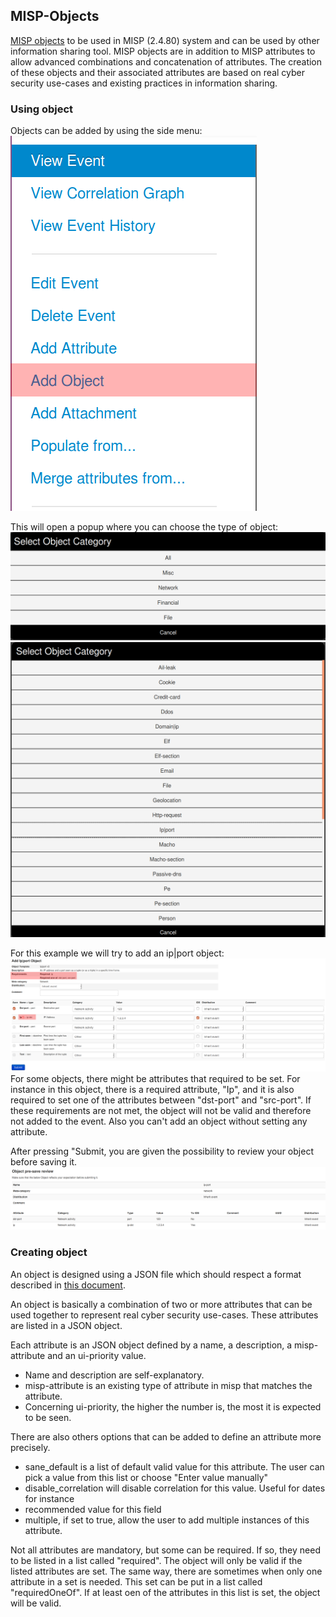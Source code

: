 <!-- toc -->

## MISP-Objects

[MISP objects](https://github.com/MISP/misp-objects) to be used in MISP (2.4.80) system and can be used by other information sharing tool. MISP objects are in addition to MISP attributes to allow advanced combinations and concatenation of attributes. The creation of these objects and their associated attributes are based on real cyber security use-cases and existing practices in information sharing.

### Using object

Objects can be added by using the side menu:  
![This menu allows you to add objects.](figures/add_object.png)

This will open a popup where you can choose the type of object:  
![Object Popup](figures/select_obj_cat.png)  
![Object Popup All](figures/select_object.png)

For this example we will try to add an ip|port object:  
![ip|port form](figures/object_ipport.png)  
For some objects, there might be attributes that required to be set. For instance in this object, there is a required attribute, "Ip", and it is also required to set one of the attributes between "dst-port" and "src-port". If these requirements are not met, the object will not be valid and therefore not added to the event. Also you can't add an object without setting any attribute.   

After pressing "Submit, you are given the possibility to review your object before saving it.  
![object preview](figures/object_preview.png)

### Creating object

An object is designed using a JSON file which should respect a format described in [this document](https://github.com/MISP/misp-objects/blob/master/schema_objects.json).

An object is basically a combination of two or more attributes that can be used together to represent real cyber security use-cases. These attributes are listed in a JSON object.

Each attribute is an JSON object defined by a name, a description, a misp-attribute and an ui-priority value.
- Name and description are self-explanatory.
- misp-attribute is an existing type of attribute in misp that matches the attribute.
- Concerning ui-priority, the higher the number is, the most it is expected to be seen.

There are also others options that can be added to define an attribute more precisely.
- sane_default is a list of default valid value for this attribute. The user can pick a value from this list or choose "Enter value manually"
- disable_correlation will disable correlation for this value. Useful for dates for instance
- recommended value for this field
- multiple, if set to true, allow the user to add multiple instances of this attribute.

Not all attributes are mandatory, but some can be required. If so, they need to be listed in a list called "required". The object will only be valid if the listed attributes are set.
The same way, there are sometimes when only one attribute in a set is needed. This set can be put in a list called "requiredOneOf". If at least oen of the attributes in this list is set, the object will be valid.
